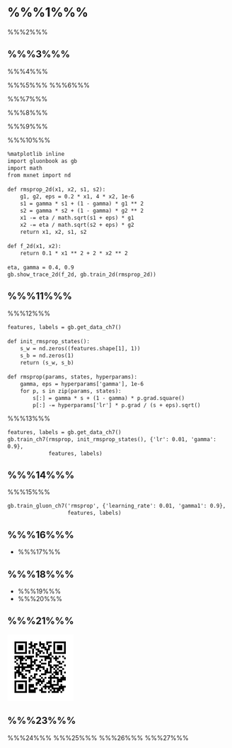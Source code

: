 # %%%1%%%

%%%2%%%

## %%%3%%%

%%%4%%%

%%%5%%% %%%6%%%

%%%7%%%

%%%8%%%

%%%9%%%

%%%10%%%

```{.python .input  n=3}
%matplotlib inline
import gluonbook as gb
import math
from mxnet import nd

def rmsprop_2d(x1, x2, s1, s2):
    g1, g2, eps = 0.2 * x1, 4 * x2, 1e-6
    s1 = gamma * s1 + (1 - gamma) * g1 ** 2
    s2 = gamma * s2 + (1 - gamma) * g2 ** 2
    x1 -= eta / math.sqrt(s1 + eps) * g1
    x2 -= eta / math.sqrt(s2 + eps) * g2
    return x1, x2, s1, s2

def f_2d(x1, x2):
    return 0.1 * x1 ** 2 + 2 * x2 ** 2

eta, gamma = 0.4, 0.9
gb.show_trace_2d(f_2d, gb.train_2d(rmsprop_2d))
```

## %%%11%%%

%%%12%%%

```{.python .input  n=22}
features, labels = gb.get_data_ch7()

def init_rmsprop_states():
    s_w = nd.zeros((features.shape[1], 1))
    s_b = nd.zeros(1)
    return (s_w, s_b)

def rmsprop(params, states, hyperparams):
    gamma, eps = hyperparams['gamma'], 1e-6
    for p, s in zip(params, states):
        s[:] = gamma * s + (1 - gamma) * p.grad.square()
        p[:] -= hyperparams['lr'] * p.grad / (s + eps).sqrt()
```

%%%13%%%

```{.python .input  n=24}
features, labels = gb.get_data_ch7()
gb.train_ch7(rmsprop, init_rmsprop_states(), {'lr': 0.01, 'gamma': 0.9},
             features, labels)
```

## %%%14%%%

%%%15%%%

```{.python .input  n=29}
gb.train_gluon_ch7('rmsprop', {'learning_rate': 0.01, 'gamma1': 0.9},
                   features, labels)
```

## %%%16%%%

* %%%17%%%

## %%%18%%%

* %%%19%%%
* %%%20%%%

## %%%21%%%


![](../img/qr_rmsprop.svg)

## %%%23%%%

%%%24%%% %%%25%%% %%%26%%% %%%27%%%
